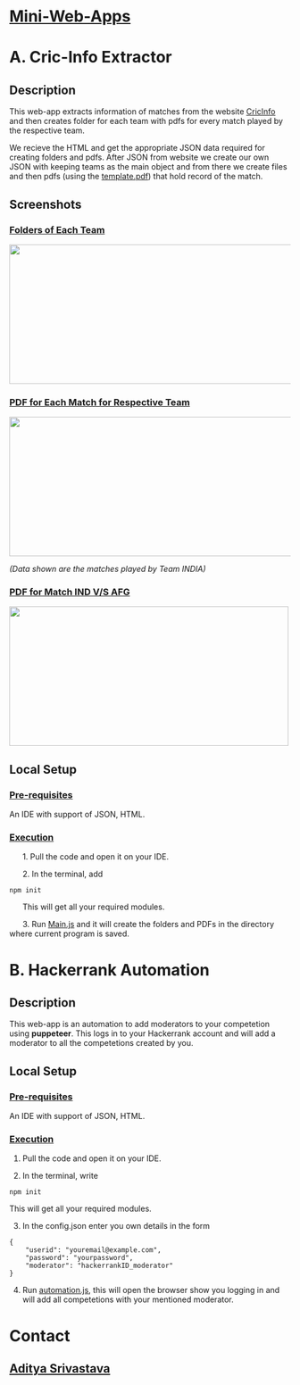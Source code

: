 # <ins>Mini-Web-Apps</ins>
# A. Cric-Info Extractor
## Description
This web-app extracts information of matches from the website [CricInfo](www.espncricinfo.com/series/icc-cricket-world-cup-2019-1144415/match-results) and then creates folder for each team with pdfs for every match played by the respective team.

We recieve the HTML and get the appropriate JSON data required for creating folders and pdfs. After JSON from website we create our own JSON with keeping teams as the main object and from there we create files and then pdfs (using the [template.pdf](https://github.com/blank0826/Mini-Web-Apps/blob/master/Cric-Info%20Extractor/Template.pdf)) that hold record of the match.

## Screenshots
### <ins>Folders of Each Team</ins>
<img src="https://user-images.githubusercontent.com/33955028/140860482-52f9ce83-f958-49bd-8926-62ec9bb2af1c.png" width="550" height="250">

### <ins>PDF for Each Match for Respective Team</ins>
<img src="https://user-images.githubusercontent.com/33955028/140860697-bbcf1880-b309-4feb-a53c-aaff4543e29a.png" width="600" height="250">

*(Data shown are the matches played by Team INDIA)*

### <ins>PDF for Match IND V/S AFG</ins>
<img src="https://user-images.githubusercontent.com/33955028/140863355-be499d91-e3ec-4b37-98cb-8f068dd22eb2.png" width="500" height="250">

## Local Setup
### <ins>Pre-requisites</ins>
An IDE with support of JSON, HTML.

### <ins>Execution</ins>
&nbsp;&nbsp;&nbsp;&nbsp;&nbsp;&nbsp;1. Pull the code and open it on your IDE.<br />

&nbsp;&nbsp;&nbsp;&nbsp;&nbsp;&nbsp;2. In the terminal, add 

```
npm init
```

&nbsp;&nbsp;&nbsp;&nbsp;&nbsp;&nbsp;This will get all your required modules.<br />

&nbsp;&nbsp;&nbsp;&nbsp;&nbsp;&nbsp;3. Run [Main.js](https://github.com/blank0826/Mini-Web-Apps/blob/master/Cric-Info%20Extractor/Main.js) and it will create the folders and PDFs in the directory where current program is saved.

# B. Hackerrank Automation
## Description
This web-app is an automation to add moderators to your competetion using **puppeteer**. This logs in to your Hackerrank account and will add a moderator to all the competetions created by you.

## Local Setup
### <ins>Pre-requisites</ins>
An IDE with support of JSON, HTML.

### <ins>Execution</ins>
1. Pull the code and open it on your IDE.<br />

2. In the terminal, write
```
npm init
```

   This will get all your required modules.<br />

3. In the config.json enter you own details in the form
```
{
    "userid": "youremail@example.com",
    "password": "yourpassword",
    "moderator": "hackerrankID_moderator"
}
```
4. Run [automation.js](https://github.com/blank0826/Mini-Web-Apps/blob/master/HackerrankAutomation/automation.js), this will open the browser show you logging in and will add all competetions with your mentioned moderator.

# Contact
## [Aditya Srivastava](mailto:aditya26052002@gmail.com?subject=GitHub)
